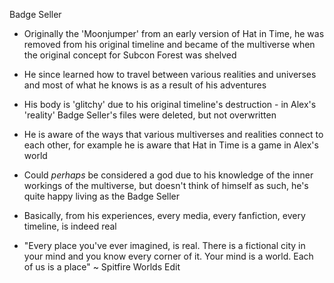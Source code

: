 Badge Seller

- Originally the 'Moonjumper' from an early version of Hat in Time, he was removed from
his original timeline and became of the multiverse when the original concept for
Subcon Forest was shelved
- He since learned how to travel between various realities and universes and
most of what he knows is as a result of his adventures
- His body is 'glitchy' due to his original timeline's destruction - in Alex's
'reality' Badge Seller's files were deleted, but not overwritten
- He is aware of the ways that various multiverses and realities connect to each
other, for example he is aware that Hat in Time is a game in Alex's world
- Could *perhaps* be considered a god due to his knowledge of the inner workings
of the multiverse, but doesn't think of himself as such, he's quite happy living
as the Badge Seller

- Basically, from his experiences, every media, every fanfiction, every
timeline, is indeed real
- "Every place you've ever imagined, is real. There is a fictional city in your
mind and you know every corner of it. Your mind is a world. Each of us is a place" ~ Spitfire Worlds Edit
